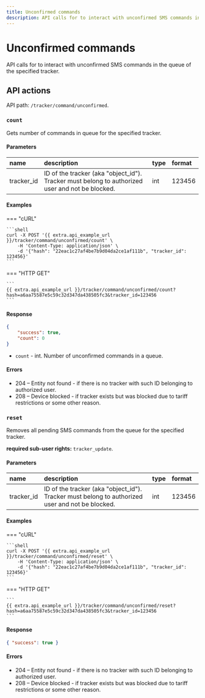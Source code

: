 ```yaml
---
title: Unconfirmed commands
description: API calls for to interact with unconfirmed SMS commands in the queue of the specified tracker.
---
```


# Unconfirmed commands

API calls for to interact with unconfirmed SMS commands in the queue of the specified tracker.


## API actions

API path: `/tracker/command/unconfirmed`.

### `count`

Gets number of commands in queue for the specified tracker.

#### Parameters

| name       | description                                                                                     | type | format |
|:-----------|:------------------------------------------------------------------------------------------------|:-----|:-------|
| tracker_id | ID of the tracker (aka "object_id"). Tracker must belong to authorized user and not be blocked. | int  | 123456 |

#### Examples

=== "cURL"

    ```shell
    curl -X POST '{{ extra.api_example_url }}/tracker/command/unconfirmed/count' \
        -H 'Content-Type: application/json' \
        -d '{"hash": "22eac1c27af4be7b9d04da2ce1af111b", "tracker_id": 123456}'
    ```

=== "HTTP GET"

    ```
    {{ extra.api_example_url }}/tracker/command/unconfirmed/count?hash=a6aa75587e5c59c32d347da438505fc3&tracker_id=123456
    ```

#### Response

```json
{
    "success": true,
    "count": 0
}
```

* `count` - int. Number of unconfirmed commands in a queue.

#### Errors

* 204 – Entity not found - if there is no tracker with such ID belonging to authorized user.
* 208 – Device blocked - if tracker exists but was blocked due to tariff restrictions or some other reason.


### `reset`

Removes all pending SMS commands from the queue for the specified tracker.

**required sub-user rights:** `tracker_update`.

#### Parameters

| name       | description                                                                                     | type | format |
|:-----------|:------------------------------------------------------------------------------------------------|:-----|:-------|
| tracker_id | ID of the tracker (aka "object_id"). Tracker must belong to authorized user and not be blocked. | int  | 123456 |

#### Examples

=== "cURL"

    ```shell
    curl -X POST '{{ extra.api_example_url }}/tracker/command/unconfirmed/reset' \
        -H 'Content-Type: application/json' \
        -d '{"hash": "22eac1c27af4be7b9d04da2ce1af111b", "tracker_id": 123456}'
    ```

=== "HTTP GET"

    ```
    {{ extra.api_example_url }}/tracker/command/unconfirmed/reset?hash=a6aa75587e5c59c32d347da438505fc3&tracker_id=123456
    ```

#### Response

```json
{ "success": true }
```

#### Errors

* 204 – Entity not found - if there is no tracker with such ID belonging to authorized user.
* 208 – Device blocked - if tracker exists but was blocked due to tariff restrictions or some other reason.
